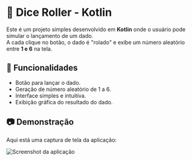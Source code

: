 # 🎲 Dice Roller - Kotlin

Este é um projeto simples desenvolvido em **Kotlin** onde o usuário pode simular o lançamento de um dado.  
A cada clique no botão, o dado é "rolado" e exibe um número aleatório entre **1 e 6** na tela.

## 🚀 Funcionalidades
- Botão para lançar o dado.
- Geração de número aleatório de 1 a 6.
- Interface simples e intuitiva.
- Exibição gráfica do resultado do dado.

## 📷 Demonstração
Aqui está uma captura de tela da aplicação:  

![Screenshot da aplicação](./img/screenshot.png)